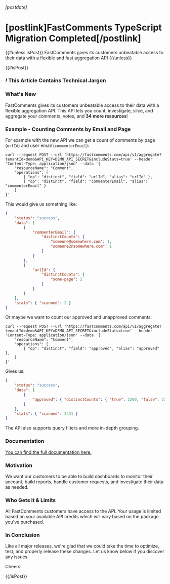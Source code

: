 ###### [postdate]
# [postlink]FastComments TypeScript Migration Completed[/postlink]

{{#unless isPost}}
FastComments gives its customers unbeatable access to their data with a flexible and fast aggregation API
{{/unless}}

{{#isPost}}

### <i class="circle">!</i> This Article Contains Technical Jargon

### What's New

FastComments gives its customers unbeatable access to their data with a flexible aggregation API. This API lets you count, investigate, slice, and aggregate
your comments, votes, and **34 more resources**!

### Example - Counting Comments by Email and Page

For example with the new API we can get a count of comments by page (`urlId`) and user email (`commenterEmail`):  

```shell
curl --request POST --url 'https://fastcomments.com/api/v1/aggregate?tenantId=demo&API_KEY=DEMO_API_SECRET&includeStats=true' --header 'Content-Type: application/json' --data '{
    "resourceName": "Comment",
    "operations": [
        { "op": "distinct", "field": "urlId", "alias": "urlId" },
        { "op": "distinct", "field": "commenterEmail", "alias": "commenterEmail" }
    ]
}'
```

This would give us something like:

```json
{
    "status": "success",
    "data": [
        {
            "commenterEmail": {
                "distinctCounts": {
                    "someone@somewhere.com": 1,
                    "someone2@somewhere.com": 1
                }
            }
        },
        {
            "urlId": {
                "distinctCounts": {
                    "some-page": 2
                }
            }
        }
    ],
    "stats": { "scanned": 2 }
}
```

Or maybe we want to count our approved and unapproved comments:

```shell
curl --request POST --url 'https://fastcomments.com/api/v1/aggregate?tenantId=demo&API_KEY=DEMO_API_SECRET&includeStats=true' --header 'Content-Type: application/json' --data '{
    "resourceName": "Comment",
    "operations": [
        { "op": "distinct", "field": "approved", "alias": "approved" },
    ]
}'
```

Gives us:

```json
{
    "status": "success",
    "data": [
        {
            "approved": { "distinctCounts": { "true": 2200, "false": 231 } }
        }
    ],
    "stats": { "scanned": 2431 }
}
```

The API also supports query filters and more in-depth grouping.

### Documentation

[You can find the full documentation here.](https://docs.fastcomments.com/guide-api.html#aggregate-post)

### Motivation

We want our customers to be able to build dashboards to monitor their account, build reports, handle customer requests, and investigate their data as needed.

### Who Gets it & Limits

All FastComments customers have access to the API. Your usage is limited based on your available API credits which will vary based
on the package you've purchased.

### In Conclusion

Like all major releases, we're glad that we could take the time to optimize, test, and properly release these changes. Let us know
below if you discover any issues.

Cheers!

{{/isPost}}
